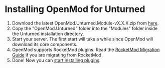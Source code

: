 # Installing OpenMod for Unturned

1. Download the latest OpenMod.Unturned.Module-vX.X.X.zip from [here](https://github.com/openmod/OpenMod/releases/latest).
2. Copy the "OpenMod.Unturned" folder into the "Modules" folder inside the Unturned installation directory.
3. Start your server. The first start will take a while since OpenMod will download its core components.
4. OpenMod supports RocketMod plugins. Read the [RocketMod Migration Guide](/user-guide/migration/rocketmod) if you are migrating from RocketMod.
5. Done! Now you can [start installing plugins](/user-guide/plugins/installation).